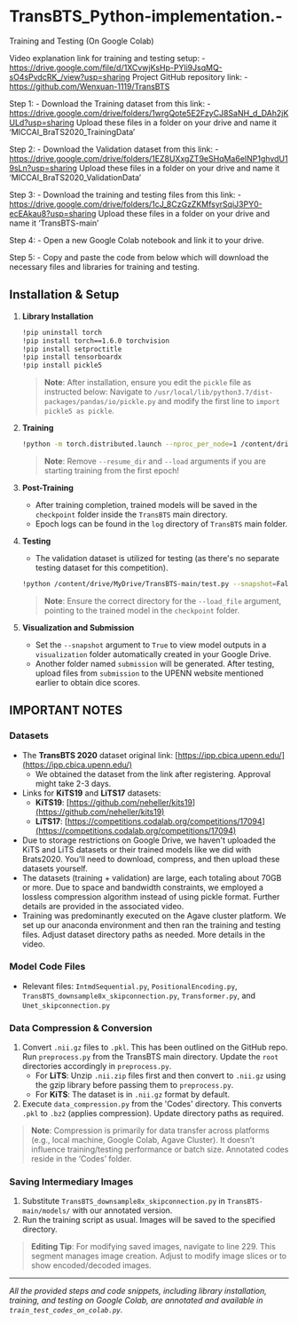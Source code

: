 # TransBTS_Python-implementation.-

Training and Testing (On Google Colab)

Video explanation link for training and testing setup: - https://drive.google.com/file/d/1XCvwjKsHp-PYli9JsqMQ-sO4sPvdcRK_/view?usp=sharing
Project GitHub repository link: - https://github.com/Wenxuan-1119/TransBTS

Step 1: - Download the Training dataset from this link: - https://drive.google.com/drive/folders/1wrgQote5E2FzyCJ8SaNH_d_DAh2jKULd?usp=sharing
Upload these files in a folder on your drive and name it ‘MICCAI_BraTS2020_TrainingData’

Step 2: - Download the Validation dataset from this link: - https://drive.google.com/drive/folders/1EZ8UXxgZT9eSHqMa6eINP1ghvdU19sLn?usp=sharing
Upload these files in a folder on your drive and name it ‘MICCAI_BraTS2020_ValidationData’

Step 3: - Download the training and testing files from this link: - https://drive.google.com/drive/folders/1cJ_8CzGzZKMfsyrSqiJ3PY0-ecEAkau8?usp=sharing
Upload these files in a folder on your drive and name it ‘TransBTS-main’

Step 4: - Open a new Google Colab notebook and link it to your drive.

Step 5: - Copy and paste the code from below which will download the necessary files and libraries for training and testing.

## Installation & Setup

1. **Library Installation**
    ```bash
    !pip uninstall torch 
    !pip install torch==1.6.0 torchvision 
    !pip install setproctitle 
    !pip install tensorboardx 
    !pip install pickle5 
    ```
    > **Note**: After installation, ensure you edit the `pickle` file as instructed below:
    Navigate to `/usr/local/lib/python3.7/dist-packages/pandas/io/pickle.py` and modify the first line to `import pickle5 as pickle`.

2. **Training**
    ```bash
    !python -m torch.distributed.launch --nproc_per_node=1 /content/drive/MyDrive/TransBTS-main/train.py --resume_dir '/content/drive/MyDrive/TransBTS-main/checkpoint/TransBTS2022-03-29/model_epoch_935.pth' --load=True --save_freq=1 --num_workers=2 --batch_size=4 --train_dir '/content/drive/MyDrive/MICCAI_BraTS2020_TrainingData' --valid_dir '/content/drive/MyDrive/MICCAI_BraTS2020_ValidationData' --train_file '/content/drive/MyDrive/TransBTS-main/train.txt' --valid_file '/content/drive/MyDrive/TransBTS-main/valid.txt'
    ```
    > **Note**: Remove `--resume_dir` and `--load` arguments if you are starting training from the first epoch!

3. **Post-Training**
    - After training completion, trained models will be saved in the `checkpoint` folder inside the `TransBTS` main directory.
    - Epoch logs can be found in the `log` directory of `TransBTS` main folder.

4. **Testing**
    - The validation dataset is utilized for testing (as there's no separate testing dataset for this competition).
    ```bash
    !python /content/drive/MyDrive/TransBTS-main/test.py --snapshot=False --post_process=False --load_file '/content/drive/MyDrive/TransBTS-main/checkpoint/TransBTS2022-03-29/model_epoch_935.pth' --num_workers=2 --output_dir='/content/drive/MyDrive/' --valid_dir '/content/drive/MyDrive/MICCAI_BraTS2020_ValidationData' --valid_file '/content/drive/MyDrive/TransBTS-main/valid.txt'
    ```
    > **Note**: Ensure the correct directory for the `--load_file` argument, pointing to the trained model in the `checkpoint` folder.

5. **Visualization and Submission**
    - Set the `--snapshot` argument to `True` to view model outputs in a `visualization` folder automatically created in your Google Drive.
    - Another folder named `submission` will be generated. After testing, upload files from `submission` to the UPENN website mentioned earlier to obtain dice scores.

## IMPORTANT NOTES

### Datasets
- The **TransBTS 2020** dataset original link: [https://ipp.cbica.upenn.edu/](https://ipp.cbica.upenn.edu/)
  - We obtained the dataset from the link after registering. Approval might take 2-3 days.
- Links for **KiTS19** and **LiTS17** datasets:
  - **KiTS19**: [https://github.com/neheller/kits19](https://github.com/neheller/kits19)
  - **LiTS17**: [https://competitions.codalab.org/competitions/17094](https://competitions.codalab.org/competitions/17094)
- Due to storage restrictions on Google Drive, we haven't uploaded the KiTS and LiTS datasets or their trained models like we did with Brats2020. You'll need to download, compress, and then upload these datasets yourself.
- The datasets (training + validation) are large, each totaling about 70GB or more. Due to space and bandwidth constraints, we employed a lossless compression algorithm instead of using pickle format. Further details are provided in the associated video.
- Training was predominantly executed on the Agave cluster platform. We set up our anaconda environment and then ran the training and testing files. Adjust dataset directory paths as needed. More details in the video.

### Model Code Files
- Relevant files: `IntmdSequential.py`, `PositionalEncoding.py`, `TransBTS_downsample8x_skipconnection.py`, `Transformer.py`, and `Unet_skipconnection.py`

### Data Compression & Conversion
1. Convert `.nii.gz` files to `.pkl`. This has been outlined on the GitHub repo. Run `preprocess.py` from the TransBTS main directory. Update the `root` directories accordingly in `preprocess.py`.
   - For **LiTS**: Unzip `.nii.zip` files first and then convert to `.nii.gz` using the gzip library before passing them to `preprocess.py`.
   - For **KiTS**: The dataset is in `.nii.gz` format by default.
2. Execute `data_compression.py` from the 'Codes' directory. This converts `.pkl` to `.bz2` (applies compression). Update directory paths as required.

> **Note**: Compression is primarily for data transfer across platforms (e.g., local machine, Google Colab, Agave Cluster). It doesn't influence training/testing performance or batch size. Annotated codes reside in the ‘Codes’ folder.

### Saving Intermediary Images
1. Substitute `TransBTS_downsample8x_skipconnection.py` in `TransBTS-main/models/` with our annotated version.
2. Run the training script as usual. Images will be saved to the specified directory.

> **Editing Tip**: For modifying saved images, navigate to line 229. This segment manages image creation. Adjust to modify image slices or to show encoded/decoded images.

---

*All the provided steps and code snippets, including library installation, training, and testing on Google Colab, are annotated and available in `train_test_codes_on_colab.py`.*

